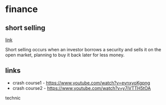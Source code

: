 # finance


## short selling
[link](https://www.investopedia.com/terms/s/shortselling.asp)

Short selling occurs when an investor borrows a security and sells it on the open market, planning to buy it back later for less money.



## links
* crash course1 - https://www.youtube.com/watch?v=eynxyoKgpng
* crash course2 - https://www.youtube.com/watch?v=y7iVTTH5tOA



technic
